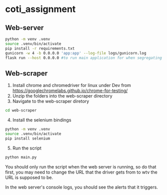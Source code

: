 # coti_assignment

## Web-server
``` bash
python -m venv .venv
source .venv/bin/activate
pip install -r requirements.txt
gunicorn -w 4 -b 0.0.0.0 'app:app' --log-file logs/gunicorn.log
flask run --host 0.0.0.0 #to run main application for when segregating testing w the vms
```

## Web-scraper
1. Install chrome and chromedriver for linux under Dev from https://googlechromelabs.github.io/chrome-for-testing/
2. Unzip the folders into the web-scraper directory
3. Navigate to the web-scraper diretory
``` bash
cd web-scraper
```
4. Install the selenium bindings
``` bash
python -m venv .venv
source .venv/bin/activate
pip install selenium
```
5. Run the script 
``` bash
python main.py
```

You should only run the script when the web server is running, so do that first, you may need to change the URL that the driver gets from to wtv the URL is supposed to be. 

In the web server's console logs, you should see the alerts that it triggers. 